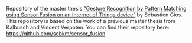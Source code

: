 Repository of the master thesis ["Gesture Recognition by Pattern
Matching using Sensor Fusion on
an Internet of Things device"](thesis.pdf) by Sébastien Gios.
This repository is based on the work of a previous master thesis from Kalbusch and Vincent Verpoten.
You can find their repository here: https://github.com/sebkm/sensor_fusion
